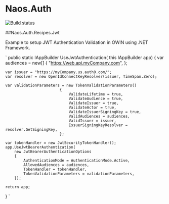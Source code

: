 # Naos.Auth
[![Build status](https://ci.appveyor.com/api/projects/status/3wx7s39a9bx5j0a5?svg=true)](https://ci.appveyor.com/project/Naos-Project/naos-auth)

##Naos.Auth.Recipes.Jwt

Example to setup JWT Authentication Validation in OWIN using .NET Framework.

`
public static IAppBuilder UseJwtAuthentication(
    this IAppBuilder app)
{
    var audiences = new[]
                    {
                        "https://web.api.myCompany.com",
                    };

    var issuer = "https://myCompany.us.auth0.com/";
    var resolver = new OpenIdConnectKeyResolver(issuer, TimeSpan.Zero);

    var validationParameters = new TokenValidationParameters()
                            {
                                ValidateLifetime = true,
                                ValidateAudience = true,
                                ValidateIssuer = true,
                                ValidateActor = true,
                                ValidateIssuerSigningKey = true,
                                ValidAudiences = audiences,
                                ValidIssuer = issuer,
                                IssuerSigningKeyResolver = resolver.GetSigningKey,
                            };

    var tokenHandler = new JwtSecurityTokenHandler();
    app.UseJwtBearerAuthentication(
        new JwtBearerAuthenticationOptions
        {
            AuthenticationMode = AuthenticationMode.Active,
            AllowedAudiences = audiences,
            TokenHandler = tokenHandler,
            TokenValidationParameters = validationParameters,
        });

    return app;
}
`